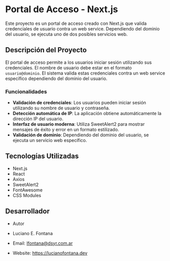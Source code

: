 # Portal de Acceso - Next.js

Este proyecto es un portal de acceso creado con Next.js que valida credenciales de usuario contra un web service. Dependiendo del dominio del usuario, se ejecuta uno de dos posibles servicios web.

## Descripción del Proyecto

El portal de acceso permite a los usuarios iniciar sesión utilizando sus credenciales. El nombre de usuario debe estar en el formato `usuario@dominio`. El sistema valida estas credenciales contra un web service específico dependiendo del dominio del usuario.

### Funcionalidades

- **Validación de credenciales**: Los usuarios pueden iniciar sesión utilizando su nombre de usuario y contraseña.
- **Detección automática de IP**: La aplicación obtiene automáticamente la dirección IP del usuario.
- **Interfaz de usuario moderna**: Utiliza SweetAlert2 para mostrar mensajes de éxito y error en un formato estilizado.
- **Validación de dominio**: Dependiendo del dominio del usuario, se ejecuta un servicio web específico.

## Tecnologías Utilizadas

- Next.js
- React
- Axios
- SweetAlert2
- FontAwesome
- CSS Modules

## Desarrollador
- Autor
- Luciano E. Fontana

- Email: lfontana@dsyr.com.ar
- Website: https://lucianofontana.dev